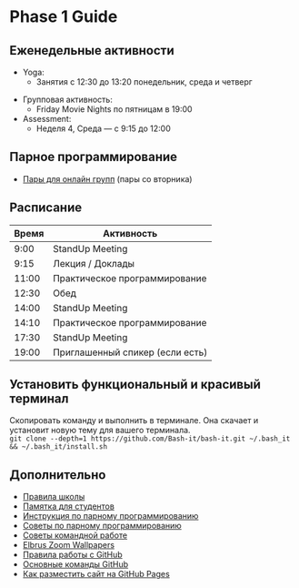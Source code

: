 # Phase 1 Guide

## Еженедельные активности

- Yoga:
  - Занятия с 12:30 до 13:20 понедельник, среда и четверг
<!--- Бокс:
  - Занятия с 12:30 до 13:20 понедельник и пятница -->
- Групповая активность:
  - Friday Movie Nights по пятницам в 19:00
- Assessment:
  - Неделя 4, Среда — с 9:15 до 12:00
  
## Парное программирование 

<!-- - [Пары](https://elbrus-scheduler.herokuapp.com) (пары со вторника) -->
- [Пары для онлайн групп](https://pairs-generator.herokuapp.com) (пары со вторника)
<!-- 
  - [Пары](https://github.com/Elbrus-Bootcamp/phase-1/blob/master/resources/pairs.md)
-->

## Расписание 

Время   | Активность
---     | ---
9:00    | StandUp Meeting
9:15    | Лекция / Доклады
11:00   | Практическое программирование
12:30   | Обед
14:00   | StandUp Meeting
14:10   | Практическое программирование 
17:30   | StandUp Meeting
19:00   | Приглашенный спикер (если есть)

## Установить функциональный и красивый терминал
 
Скопировать команду и выполнить в терминале. Она скачает и установит новую тему для вашего терминала.  
`git clone --depth=1 https://github.com/Bash-it/bash-it.git ~/.bash_it && ~/.bash_it/install.sh `

## Дополнительно  

- [Правила школы](./resources/rules.md)
- [Памятка для студентов](./resources/reminder.md)
- [Инструкция по парному программированию](./resources/pair-programming.md)
- [Советы по парному программированию](./resources/pair-checkin-tips.md)
- [Советы командной работе](./resources/challenge-all.md)
- [Elbrus Zoom Wallpapers](https://drive.google.com/drive/u/1/folders/1r7ElrBqvlWE2mnYtMF90QnSooQv8H_n6)
- [Правила работы с GitHub](https://github.com/Elbrus-Bootcamp/git-steps)
- [Основные команды GitHub](./resources/Git%20Commands.txt)
- [Как разместить сайт на GitHub Pages](./resources/github-pages.md)
<!--
- [Student handbook](https://github.com/Elbrus-Bootcamp/phase-1/blob/master/resources/student-handbook.md)
- [Challenge Workflow](https://github.com/Elbrus-Bootcamp/phase-1/blob/master/resources/how_to_work_a_challenge.md)
- [Pair Check-in Tips](https://github.com/Elbrus-Bootcamp/phase-1/blob/master/resources/pair-checkin-tips.md)
-->


